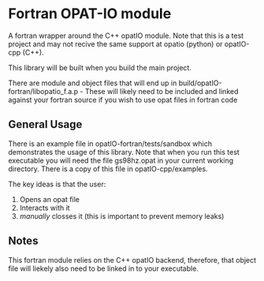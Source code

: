 # Fortran OPAT-IO module
A fortran wrapper around the C++ opatIO module. Note that this is a test project and may not recive the same support at opatio (python) or opatIO-cpp (C++).

This library will be built when you build the main project.

There are module and object files that will end up in build/opatIO-fortran/libopatio_f.a.p
    - These will likely need to be included and linked against your fortran source if you wish to use opat files in fortran code

## General Usage
There is an example file in opatIO-fortran/tests/sandbox which demonstrates the usage of this library. Note that when you run this test executable you will need the file gs98hz.opat in your current working directory. There is a copy of this file in opatIO-cpp/examples.

The key ideas is that the user:

1. Opens an opat file
2. Interacts with it
3. *manually* closses it (this is important to prevent memory leaks)

## Notes
This fortran module relies on the C++ opatIO backend, therefore, that object file will liekely also need to be linked in to your executable.
